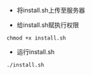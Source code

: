 * 将install.sh上传至服务器 

* 给install.sh赋执行权限  
```shell
chmod +x install.sh
```

* 运行install.sh
```shell
./install.sh
```